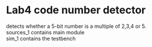 # Lab4 code number detector  
detects whether a 5-bit number is a multiple of 2,3,4 or 5.  
sources_1 contains main module  
sim_1 contains the testbench
